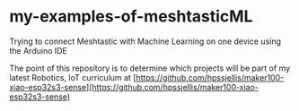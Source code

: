 # my-examples-of-meshtasticML
Trying to connect Meshtastic with Machine Learning on one device using the Arduino IDE


The point of this repository is to determine which projects will be part of my latest Robotics, IoT curriculum at [https://github.com/hpssjellis/maker100-xiao-esp32s3-sense](https://github.com/hpssjellis/maker100-xiao-esp32s3-sense)





